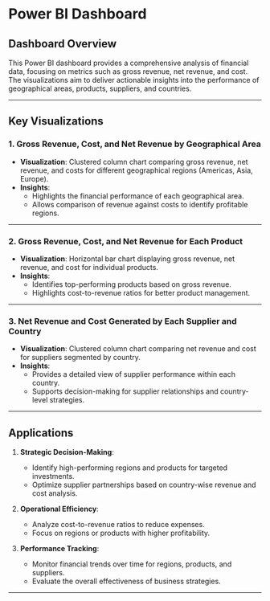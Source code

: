 # Power BI Dashboard 

## Dashboard Overview

This Power BI dashboard provides a comprehensive analysis of financial data, focusing on metrics such as gross revenue, net revenue, and cost. The visualizations aim to deliver actionable insights into the performance of geographical areas, products, suppliers, and countries.

---

## Key Visualizations

### 1. Gross Revenue, Cost, and Net Revenue by Geographical Area
- **Visualization**: Clustered column chart comparing gross revenue, net revenue, and costs for different geographical regions (Americas, Asia, Europe).
- **Insights**:
  - Highlights the financial performance of each geographical area.
  - Allows comparison of revenue against costs to identify profitable regions.

---

### 2. Gross Revenue, Cost, and Net Revenue for Each Product
- **Visualization**: Horizontal bar chart displaying gross revenue, net revenue, and cost for individual products.
- **Insights**:
  - Identifies top-performing products based on gross revenue.
  - Highlights cost-to-revenue ratios for better product management.

---

### 3. Net Revenue and Cost Generated by Each Supplier and Country
- **Visualization**: Clustered column chart comparing net revenue and cost for suppliers segmented by country.
- **Insights**:
  - Provides a detailed view of supplier performance within each country.
  - Supports decision-making for supplier relationships and country-level strategies.

---

## Applications

1. **Strategic Decision-Making**:
   - Identify high-performing regions and products for targeted investments.
   - Optimize supplier partnerships based on country-wise revenue and cost analysis.

2. **Operational Efficiency**:
   - Analyze cost-to-revenue ratios to reduce expenses.
   - Focus on regions or products with higher profitability.

3. **Performance Tracking**:
   - Monitor financial trends over time for regions, products, and suppliers.
   - Evaluate the overall effectiveness of business strategies.

---
